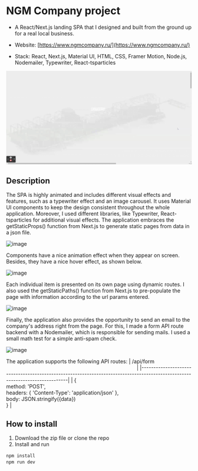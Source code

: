 # NGM Company project

* A React/Next.js landing SPA that I designed and built from the ground up for a real local business.

* Website: [https://www.ngmcompany.ru/](https://www.ngmcompany.ru/)
* Stack: React, Next.js, Material UI, HTML, CSS, Framer Motion, Node.js, Nodemailer, Typewriter, React-tsparticles

![image](https://github.com/i-sviridov/i-sviridov/blob/ab9822671649636e326c3bcabe8fb45799ce4bd6/ngmcompany-files/first-load.gif)


## Description


The SPA is highly animated and includes different visual effects and features, such as a typewriter effect and an image carousel. It uses Material UI components to keep the design consistent throughout the whole application. Moreover, I used different libraries, like Typewriter, React-tsparticles for additional visual effects. The application embraces the getStaticProps() function from Next.js to generate static pages from data in a json file.

![image](https://github.com/i-sviridov/i-sviridov/blob/e3f24ad89397c8d05c93b979bb01f8a3ffd331fe/ngmcompany-files/write-carousel.gif)

Components have a nice animation effect when they appear on screen. Besides, they have a nice hover effect, as shown below.

![image](https://github.com/i-sviridov/i-sviridov/blob/e88cdb3d969514bf476428de5134ac3ffc5cdc16/ngmcompany-files/whileinview-hover-effect.gif)

Each individual item is presented on its own page using dynamic routes. I also used the getStaticPaths() function from Next.js to pre-populate the page with information according to the url params entered.

![image](https://github.com/i-sviridov/i-sviridov/blob/99af6ca19391391ecfa74162dcbd2ff6b9123ba8/ngmcompany-files/individual-item.gif)

Finally, the application also provides the opportunity to send an email to the company's address right from the page. For this, I made a form API route backend with a Nodemailer, which is responsible for sending mails. I used a small math test for a simple anti-spam check.

![image](https://github.com/i-sviridov/i-sviridov/blob/99af6ca19391391ecfa74162dcbd2ff6b9123ba8/ngmcompany-files/form-submission.gif)


The application supports the following API routes:
| /api/form                                                                                                                   |
|-----------------------------------------------------------------------------------------------------------------------------|
| { <br /> method: 'POST', <br />headers: { 'Content-Type': 'application/json' }, <br /> body: JSON.stringify({data}) <br />} |




## How to install

1. Download the zip file or clone the repo
2. Install and run

```sh
npm install
npm run dev
```
